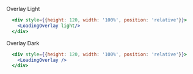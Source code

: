 Overlay Light
```jsx
  <div style={{height: 120, width: '100%', position: 'relative'}}>
    <LoadingOverlay light/>
  </div>
```

Overlay Dark
```jsx
  <div style={{height: 120, width: '100%', position: 'relative'}}>
    <LoadingOverlay />
  </div>
```